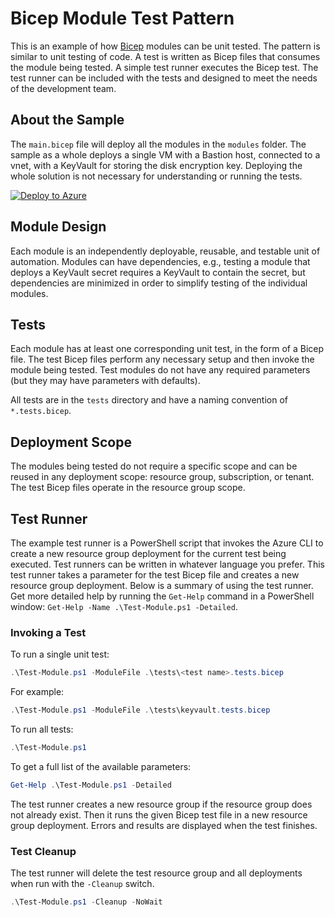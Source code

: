 # Bicep Module Test Pattern

This is an example of how [Bicep](https://aka.ms/bicep) modules can be unit tested. The pattern is similar to unit testing of code. A test is written as Bicep files that consumes the module being tested. A simple test runner executes the Bicep test. The test runner can be included with the tests and designed to meet the needs of the development team.

## About the Sample

The `main.bicep` file will deploy all the modules in the `modules` folder. The sample as a whole deploys a single VM with a Bastion host, connected to a vnet, with a KeyVault for storing the disk encryption key. Deploying the whole solution is not necessary for understanding or running the tests.

[![Deploy to Azure](https://aka.ms/deploytoazurebutton)](https://portal.azure.com/#create/Microsoft.Template/uri/https%3A%2F%2Fraw.githubusercontent.com%2Fbrooke-hamilton%2Fbicep-test-pattern%2Fmain%2Fmain.bicep)

## Module Design

Each module is an independently deployable, reusable, and testable unit of automation. Modules can have dependencies, e.g., testing a module that deploys a KeyVault secret requires a KeyVault to contain the secret, but dependencies are minimized in order to simplify testing of the individual modules.

## Tests

Each module has at least one corresponding unit test, in the form of a Bicep file. The test Bicep files perform any necessary setup and then invoke the module being tested. Test modules do not have any required parameters (but they may have parameters with defaults).

All tests are in the `tests` directory and have a naming convention of `*.tests.bicep`.

## Deployment Scope

The modules being tested do not require a specific scope and can be reused in any deployment scope: resource group, subscription, or tenant. The test Bicep files operate in the resource group scope.

## Test Runner

The example test runner is a PowerShell script that invokes the Azure CLI to create a new resource group deployment for the current test being executed. Test runners can be written in whatever language you prefer. This test runner takes a parameter for the test Bicep file and creates a new resource group deployment. Below is a summary of using the test runner. Get more detailed help by running the `Get-Help` command in a PowerShell window: `Get-Help -Name .\Test-Module.ps1 -Detailed`.

### Invoking a Test

To run a single unit test:

```PowerShell
.\Test-Module.ps1 -ModuleFile .\tests\<test name>.tests.bicep
```

For example:

```PowerShell
.\Test-Module.ps1 -ModuleFile .\tests\keyvault.tests.bicep
```

To run all tests:

```PowerShell
.\Test-Module.ps1
```

To get a full list of the available parameters:

```PowerShell
Get-Help .\Test-Module.ps1 -Detailed
```

The test runner creates a new resource group if the resource group does not already exist. Then it runs the given Bicep test file in a new resource group deployment. Errors and results are displayed when the test finishes.

### Test Cleanup

The test runner will delete the test resource group and all deployments when run with the `-Cleanup` switch.

```PowerShell
.\Test-Module.ps1 -Cleanup -NoWait
```
